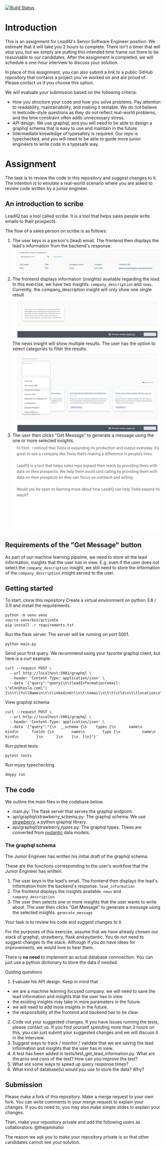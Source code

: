 [![Build Status](https://github.com/thejaminator/typesafe_parmap/actions/workflows/dev.yml/badge.svg)](https://github.com/thejaminator/be_engineer_interview/actions/workflows/dev.yml)

# Introduction

This is an assignment for LeadIQ's Senior Software Engineer position.
We estimate that it will take you 2 hours to complete. There isn't a timer that will stop you, but we simply are putting this intended time frame out there to be reasonable to our candidates.
After the assignment is completed, we will schedule a one-hour interview to discuss your solution.

In place of this assignment, you can also submit a link to a public GitHub repository that contains a project you've worked on and are proud of.
Please contact us if you choose this option.

We will evaluate your submission based on the following criteria:
- How you structure your code and how you solve problems. Pay attention to readability, maintainability, and making it testable.
We do not believe in leetcode-style questions as they do not reflect real-world problems, and the time constraint often adds unnecessary stress.
- API design. We use graphql, and you will need to be able to design a graphql schema that is easy to use and maintain in the future.
- Intermediate knowledge of typesafety is required. Our repo is typechecked, and you will need to be able to guide more junior engineers to write code in a typesafe way.

# Assignment

The task is to review the code in this repository and suggest changes to it.
The intention is to emulate a real-world scenario where you are asked to review code written by a junior engineer.

## An introduction to scribe
LeadIQ has a tool called scribe. It is a tool that helps sales people write emails to their prospects.

The flow of a sales person on scribe is as follows:
1. The user keys in a person's (lead) email. The frontend then displays the lead's information from the backend's response.
![lead_information.png](docs%2Fimages%2Flead_information.png)
2. The frontend displays information (insights) available regarding the lead. 
In this exercise, we have two insights: `company_description` and `news`.
Currently, the company_description insight will only show one single result  
![company_description_insight.png](docs%2Fimages%2Fcompany_description_insight.png)
The news insight will show multiple results. The user has the option to select categories to filter the results. 
![news_insight.png](docs%2Fimages%2Fnews_insight.png)
4. The user then clicks "Get Message" to generate a message using the one or more selected insights.
![generated_message.png](docs%2Fimages%2Fgenerated_message.png)

## Requirements of the "Get Message" button
As part of our machine learning pipeline, we need to store all the lead information, insights that the user has in view.
E.g. even if the user does not select the `company_description` insight, we still need to store the information of the `company_description` insight served to the user.


## Getting started
To start, clone this repository
Create a virtual environment on python 3.8 / 3.9 and install the requirements.

```
python -m venv venv
source venv/bin/activate
pip install -r requirements.txt
```

Run the flask server. The server will be running on port 5001.
```
python main.py
```

Send your first query. We recommend using your favorite graphql client, but here is a curl example.
```
curl --request POST \
  --url http://localhost:5001/graphql \
  --header 'Content-Type: application/json' \
  --data '{"query":"query{\n\tleadInformation(email: \"elon@tesla.com\"){\n\t\tfullName\n\t\tlinkedinUrl\n\t\temail\n\t\ttitle\n\t\tlocation\n\t}\n}"}'
```

View graphql schema
```
curl --request POST \
  --url http://localhost:5001/graphql \
  --header 'Content-Type: application/json' \
  --data '{"query":"{\n  __schema {\n    types {\n      name\n      kind\n      fields {\n        name\n        type {\n          name\n          kind\n        }\n      }\n    }\n  }\n}"}'
```

Run pytest tests
```
pytest tests
```

Run mypy typechecking
```
dmypy run
```


## The code
We outline the main files in the codebase below.
- main.py: The flask server that serves the graphql endpoint.
- api/graphql/strawberry_schema.py: The graphql schema. We use [strawberry](https://strawberry.rocks/docs/integrations/pydantic), a python graphql library.
- api/graphql/strawberry_types.py: The graphql types. These are converted from [pydantic](https://pydantic-docs.helpmanual.io) data models.

### The graphql schema
The Junior Engineer has written his initial draft of the graphql schema.

These are the functions corresponding to the user's workflow that the Junior Engineer has written: 
1. The user keys in the lead's email. The frontend then displays the lead's information from the backend's response.
`lead_information`
2. The frontend displays the insights available.
`news` and `company_description`
3. The user then selects one or more insights that the user wants to write about. The user then clicks "Get Message" to generate a message using the selected insights.
`generate_message`

Your task is to review his code and suggest changes to it.

For the purposes of this exercise, assume that we have already chosen our stack of graphql, strawberry, flask and pydantic.
You do not need to suggest changes to the stack. Although if you do have ideas for improvements, we would love to hear them.

There is **no need** to implement an actual database connnection. You can just use a python dictionary to store the data if needed.

Guiding questions
1. Evaluate his API design. Keep in mind that
- we are a machine learning focused company. we will need to save the lead information and insights that the user has in view.
- the existing insights may take in more parameters in the future.
- we will need to add more insights in the future.
- the responsibility of the frontend and backend has to be clear.
2. Code out your suggested changes. If you have issues running the tests, please contact us.
If you find yourself spending more than 2 hours on this, you can just submit your suggested changes and we will discuss it in the interview.
3. Suggest ways to track / monitor / validate that we are saving the lead information and insights that the user has in view.
4. A test has been added in tests/test_get_lead_information.py. What are the pros and cons of the test? How can you improve the test?
5. What are some ways to speed up query response times? 
6. What kind of database(s) would you use to store the data? Why?


## Submission
Please make a fork of this repository.
Make a merge request to your own fork. You can write comments in your merge request to explain your changes.
If you do need to, you may also make simple slides to explain your changes.

Then, make your repository private and add the following users as collaborators:
@thejaminator

The reason we ask you to make your repository private is so that other candidates cannot see your solution.